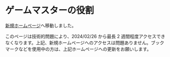 # ゲームマスターの役割

[新規ホームページ](https://hoshikagegmsupport.readthedocs.io/ja/latest/GMsRole/)へ移動しました。

このページは技術的問題により、2024/02/26 から最長 2 週間程度アクセスできなくなります。上記、新規ホームページへのアクセスは問題ありません。ブックマークなどを使用中の方は、上記ホームページへの更新をお願いします。
